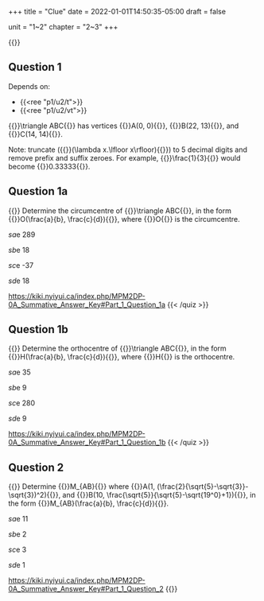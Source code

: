 +++
title = "Clue"
date = 2022-01-01T14:50:35-05:00
draft = false

unit = "1~2"
chapter = "2~3"
+++

{{<metaquiz id="clue" ids="1a 1b 2" digests="4f7b44ede35d65ca7d1205598a0b887149d6ad802035ed70c4325921b1b4bff7 de7c486cff52ad820ad74aaf2b11093de5a85138da97041b15c744e1fb041501 47314ad5e3823041fb4537216ea92af52439c6aee14a29b11e6105e9e9da5d64" next="redirect">}}

## Question 1

Depends on:
- {{<ree "p1/u2/t">}}
- {{<ree "p1/u2/vt">}}

{{<mi>}}\triangle ABC{{</mi>}} has vertices
{{<mi>}}A(0, 0){{</mi>}},
{{<mi>}}B(22, 13){{</mi>}}, and
{{<mi>}}C(14, 14){{</mi>}}.

Note: truncate ({{<mi>}}(\lambda x.\lfloor x\rfloor){{</mi>}}) to 5 decimal digits and remove prefix and suffix zeroes. For example, {{<mi>}}\frac{1}{3}{{</mi>}} would become {{<mi>}}0.33333{{</mi>}}.

## Question 1a

{{<quiz id="1a" mark="4">}}
Determine the circumcentre of {{<mi>}}\triangle ABC{{</mi>}},
in the form {{<mi>}}O(\frac{a}{b}, \frac{c}{d}){{</mi>}},
where
{{<mi>}}O{{</mi>}} is the circumcentre.

$sa$e
289

$sb$e
18

$sc$e
-37

$sd$e
18



https://kiki.nyiyui.ca/index.php/MPM2DP-0A_Summative_Answer_Key#Part_1_Question_1a
{{< /quiz >}}

## Question 1b

{{<quiz id="1b" mark="5">}}
Determine the orthocentre of {{<mi>}}\triangle ABC{{</mi>}},
in the form {{<mi>}}H(\frac{a}{b}, \frac{c}{d}){{</mi>}},
where
{{<mi>}}H{{</mi>}} is the orthocentre.

$sa$e
35

$sb$e
9

$sc$e
280

$sd$e
9



https://kiki.nyiyui.ca/index.php/MPM2DP-0A_Summative_Answer_Key#Part_1_Question_1b
{{< /quiz >}}

## Question 2

{{<quiz id="2" mark="2">}}
Determine {{<mi>}}M_{AB}{{</mi>}} where
{{<mi>}}A(1, (\frac{2}{\sqrt{5}-\sqrt{3}}-\sqrt{3})^2){{</mi>}}, and
{{<mi>}}B(10, \frac{\sqrt{5}}{\sqrt{5}-\sqrt{19^0}+1}){{</mi>}},
in the form
{{<mi>}}M_{AB}(\frac{a}{b}, \frac{c}{d}){{</mi>}}.

$sa$e
11

$sb$e
2

$sc$e
3

$sd$e
1


https://kiki.nyiyui.ca/index.php/MPM2DP-0A_Summative_Answer_Key#Part_1_Question_2
{{</quiz>}}
